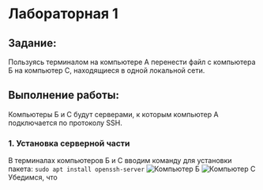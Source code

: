 # Лабораторная 1
## Задание:
Пользуясь терминалом на компьютере А перенести файл с компьютера Б на компьютер С, находящиеся в одной локальной сети. 
## Выполнение работы:
Компьютеры Б и С будут серверами, к которым компьютер А подключается по протоколу SSH.
### 1. Установка серверной части
В терминалах компьютеров Б и С вводим команду для установки пакета:
`sudo apt install openssh-server`
![Компьютер Б](https://github.com/verkalacheva/vukha_devops_lab_1/assets/112976826/aa78acf3-120b-4966-93f8-a165a41e13f7)
![Компьютер С](https://github.com/verkalacheva/vukha_devops_lab_1/assets/112976826/90d40c36-71c4-421a-917e-13abfafadba0)
Убедимся, что
